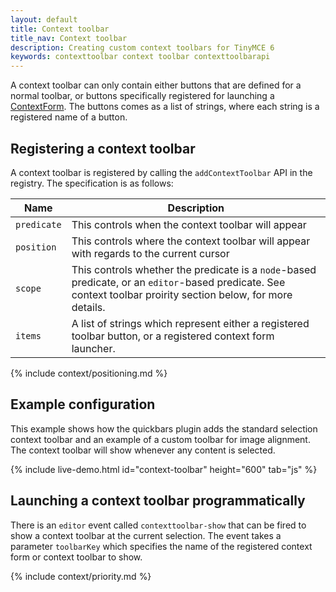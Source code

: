 ```yaml
---
layout: default
title: Context toolbar
title_nav: Context toolbar
description: Creating custom context toolbars for TinyMCE 6
keywords: contexttoolbar context toolbar contexttoolbarapi
---
```


A context toolbar can only contain either buttons that are defined for a normal toolbar, or buttons specifically registered for launching a [ContextForm]({{site.baseurl}}/ui-components/contextform/). The buttons comes as a list of strings, where each string is a registered name of a button.

## Registering a context toolbar

A context toolbar is registered by calling the `addContextToolbar` API in the registry. The specification is as follows:

| Name | Description |
| ---- | ----------- |
| `predicate` | This controls when the context toolbar will appear |
| `position` | This controls where the context toolbar will appear with regards to the current cursor |
| `scope` | This controls whether the predicate is a `node`-based predicate, or an `editor`-based predicate. See context toolbar proirity section below, for more details. |
| `items` | A list of strings which represent either a registered toolbar button, or a registered context form launcher. |

{% include context/positioning.md %}

## Example configuration

This example shows how the quickbars plugin adds the standard selection context toolbar and an example of a custom toolbar for image alignment. The context toolbar will show whenever any content is selected.

{% include live-demo.html id="context-toolbar" height="600" tab="js" %}

## Launching a context toolbar programmatically

There is an `editor` event called `contexttoolbar-show` that can be fired to show a context toolbar at the current selection. The event takes a parameter `toolbarKey` which specifies the name of the registered context form or context toolbar to show.

{% include context/priority.md %}
